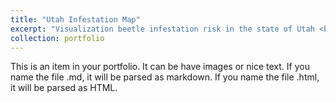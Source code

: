 ```yaml
---
title: "Utah Infestation Map"
excerpt: "Visualization beetle infestation risk in the state of Utah <br/><img src='/images/yah.png'>"
collection: portfolio
---
```


This is an item in your portfolio. It can be have images or nice text. If you name the file .md, it will be parsed as markdown. If you name the file .html, it will be parsed as HTML. 
